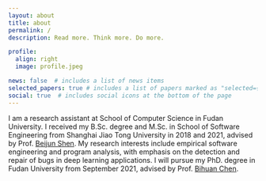 ```yaml
---
layout: about
title: about
permalink: /
description: Read more. Think more. Do more.

profile:
  align: right
  image: profile.jpeg

news: false  # includes a list of news items
selected_papers: true # includes a list of papers marked as "selected={true}"
social: true  # includes social icons at the bottom of the page
---
```


I am a research assistant at School of Computer Science in Fudan University. I received my B.Sc. degree and M.Sc. in School of Software Engineering from Shanghai Jiao Tong University in 2018 and 2021, advised by Prof. [Beijun Shen](https://base.sjtu.edu.cn/~bjshen/). My research interests include empirical software engineering and program analysis, with emphasis on the detection and repair of bugs in deep learning applications. I will pursue my PhD. degree in Fudan University from September 2021, advised by Prof. [Bihuan Chen](https://chenbihuan.github.io/).

